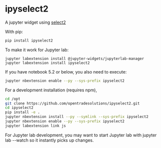 ipyselect2
=======

A jupyter widget using [select2](https://select2.org/)


With pip:

```bash
pip install ipyselect2
```

To make it work for Jupyter lab:
```
jupyter labextension install @jupyter-widgets/jupyterlab-manager
jupyter labextension install ipyselect2
```

If you have notebook 5.2 or below, you also need to execute:
```bash
jupyter nbextension enable --py --sys-prefix ipyselect2
```

For a development installation (requires npm),
```bash
cd /opt
git clone https://github.com/opentradesolutions/ipyselect2.git
cd ipyselect2
pip install -e .
jupyter nbextension install --py --symlink --sys-prefix ipyselect2
jupyter nbextension enable --py --sys-prefix ipyselect2
jupyter labextension link js
```

For Jupyter lab development, you may want to start Jupyter lab with jupyter lab --watch so it instantly picks up changes.
